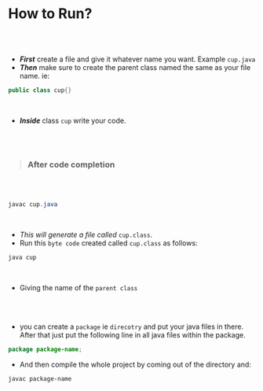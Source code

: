 # How to Run?

<br>
<br>

- ___First___ create a file and give it whatever name you want. Example `cup.java`
- ___Then___ make sure to create the parent class named the same as your file name. ie:

```java
public class cup{}
```
<br>

- ___Inside___ class `cup` write your code.


<br>
<br>

>### After code completion

<br>
<br>

```powershell
javac cup.java
```
<br>

- _This will generate a file called_ `cup.class`.
- Run this `byte code` created called `cup.class` as follows:

```powershell
java cup
```
<br>

- Giving the name of the `parent class`

<br>
<br>


- you can create a `package` ie `direcotry` and put your java files in there. After that just put the following line in all java files within the package.

```java
package package-name;
```

- And then compile the whole project by coming out of the directory and:

```powershell
javac package-name
```
